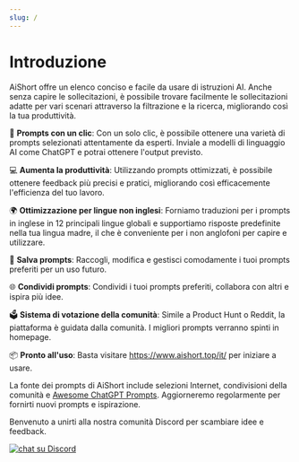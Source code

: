```yaml
---
slug: /
---
```


# Introduzione

AiShort offre un elenco conciso e facile da usare di istruzioni AI. Anche senza capire le sollecitazioni, è possibile trovare facilmente le sollecitazioni adatte per vari scenari attraverso la filtrazione e la ricerca, migliorando così la tua produttività.

🚀 **Prompts con un clic**: Con un solo clic, è possibile ottenere una varietà di prompts selezionati attentamente da esperti. Inviale a modelli di linguaggio AI come ChatGPT e potrai ottenere l'output previsto.

💻 **Aumenta la produttività**: Utilizzando prompts ottimizzati, è possibile ottenere feedback più precisi e pratici, migliorando così efficacemente l'efficienza del tuo lavoro.

🌍 **Ottimizzazione per lingue non inglesi**: Forniamo traduzioni per i prompts in inglese in 12 principali lingue globali e supportiamo risposte predefinite nella tua lingua madre, il che è conveniente per i non anglofoni per capire e utilizzare.

💾 **Salva prompts**: Raccogli, modifica e gestisci comodamente i tuoi prompts preferiti per un uso futuro.

🌐 **Condividi prompts**: Condividi i tuoi prompts preferiti, collabora con altri e ispira più idee.

🗳️ **Sistema di votazione della comunità**: Simile a Product Hunt o Reddit, la piattaforma è guidata dalla comunità. I migliori prompts verranno spinti in homepage.

📦 **Pronto all'uso**: Basta visitare https://www.aishort.top/it/ per iniziare a usare.

La fonte dei prompts di AiShort include selezioni Internet, condivisioni della comunità e [Awesome ChatGPT Prompts](https://github.com/f/awesome-chatgpt-prompts). Aggiorneremo regolarmente per fornirti nuovi prompts e ispirazione.

Benvenuto a unirti alla nostra comunità Discord per scambiare idee e feedback.

<a href="https://discord.gg/PZTQfJ4GjX">
   <img src="https://img.shields.io/discord/1048780149899939881?color=%2385c8c8&label=Discord&logo=discord&style=for-the-badge" alt="chat su Discord" />
</a>
